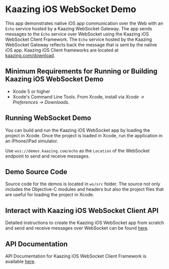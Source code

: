 # Kaazing iOS WebSocket Demo

This app demonstrates native iOS app communication over the Web with an `Echo` service
hosted by a Kaazing WebSocket Gateway. The app
sends messages to the `Echo` service over WebSocket using the Kaazing iOS WebSocket Client Framework.
The `Echo` service hosted by the Kaazing WebSocket Gateway reflects back the message that is
sent by the native iOS app. Kaazing iOS Client frameworks are
located at [kaazing.com/download](http://kaazing.com/download).

## Minimum Requirements for Running or Building Kaazing iOS WebSocket Demo

* Xcode 5 or higher
* Xcode's Command Line Tools.  From Xcode, install via _Xcode &rarr; Preferences &rarr; Downloads_.

## Running WebSocket Demo

You can build and run the Kaazing iOS WebSocket app by loading the project in Xcode.
Once the project is loaded in Xcode, run the application in an iPhone/iPad simulator.

Use `wss://demos.kaazing.com/echo` as the `Location` of the WebSocket endpoint to send and receive messages.

## Demo Source Code

Source code for the demos is located in `ws/src` folder. The source not only includes the Objective-C
modules and headers but also the project files that are useful for loading the project in Xcode.

## Interact with Kaazing iOS WebSocket Client API

Detailed instructions to create the Kaazing iOS WebSocket app from scratch and send and receive messages
over WebSocket can be found [here](http://kaazing.com/doc/5.0/websocket_client_docs/dev-objc/o_dev_objc.html).

## API Documentation

API Documentation for Kaazing iOS WebSocket Client Framework is available 
[here](http://kaazing.com/doc/5.0/websocket_client_docs/apidoc/client/ios/gateway/index.html).


